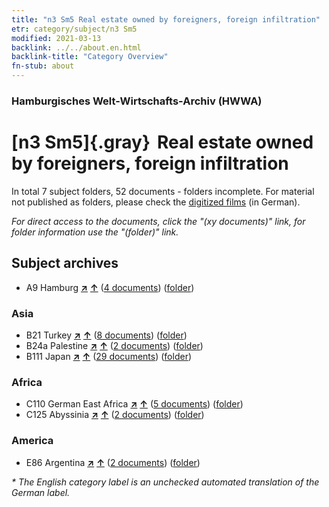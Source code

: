 ```yaml
---
title: "n3 Sm5 Real estate owned by foreigners, foreign infiltration"
etr: category/subject/n3 Sm5
modified: 2021-03-13
backlink: ../../about.en.html
backlink-title: "Category Overview"
fn-stub: about
---
```


### Hamburgisches Welt-Wirtschafts-Archiv (HWWA)
# [n3 Sm5]{.gray}&#8201; Real estate owned by foreigners, foreign infiltration&#160; 





In total 7 subject folders, 52 documents - folders incomplete.
For material not published as folders, please check the [digitized films](/film/h1_sh) (in German).

_For direct access to the documents, click the "(xy documents)" link, for folder information use the "(folder)" link._

## Subject archives


- A9 Hamburg [**&nearr;**](../../../geo/i/140905/about.en.html "Hamburg (all folders)") [**&uarr;**](../../../geo/about.en.html#A9 "Country category system") (<a href="https://pm20.zbw.eu/dfgview/sh/140905,145036" title="about: Hamburg : Real estate owned by foreigners, foreign infiltration" target="_blank">4 documents</a>) ([folder](http://purl.org/pressemappe20/folder/sh/140905,145036))

### Asia

- B21 Turkey [**&nearr;**](../../../geo/i/141111/about.en.html "Turkey (all folders)") [**&uarr;**](../../../geo/about.en.html#B21 "Country category system") (<a href="https://pm20.zbw.eu/dfgview/sh/141111,145036" title="about: Turkey : Real estate owned by foreigners, foreign infiltration" target="_blank">8 documents</a>) ([folder](http://purl.org/pressemappe20/folder/sh/141111,145036))
- B24a Palestine [**&nearr;**](../../../geo/i/141115/about.en.html "Palestine (all folders)") [**&uarr;**](../../../geo/about.en.html#B24a "Country category system") (<a href="https://pm20.zbw.eu/dfgview/sh/141115,145036" title="about: Palestine : Real estate owned by foreigners, foreign infiltration" target="_blank">2 documents</a>) ([folder](http://purl.org/pressemappe20/folder/sh/141115,145036))
- B111 Japan [**&nearr;**](../../../geo/i/141272/about.en.html "Japan (all folders)") [**&uarr;**](../../../geo/about.en.html#B111 "Country category system") (<a href="https://pm20.zbw.eu/dfgview/sh/141272,145036" title="about: Japan : Real estate owned by foreigners, foreign infiltration" target="_blank">29 documents</a>) ([folder](http://purl.org/pressemappe20/folder/sh/141272,145036))

### Africa

- C110 German East Africa [**&nearr;**](../../../geo/i/141471/about.en.html "German East Africa (all folders)") [**&uarr;**](../../../geo/about.en.html#C110 "Country category system") (<a href="https://pm20.zbw.eu/dfgview/sh/141471,145036" title="about: German East Africa : Real estate owned by foreigners, foreign infiltration" target="_blank">5 documents</a>) ([folder](http://purl.org/pressemappe20/folder/sh/141471,145036))
- C125 Abyssinia [**&nearr;**](../../../geo/i/141482/about.en.html "Abyssinia (all folders)") [**&uarr;**](../../../geo/about.en.html#C125 "Country category system") (<a href="https://pm20.zbw.eu/dfgview/sh/141482,145036" title="about: Abyssinia : Real estate owned by foreigners, foreign infiltration" target="_blank">2 documents</a>) ([folder](http://purl.org/pressemappe20/folder/sh/141482,145036))

### America

- E86 Argentina [**&nearr;**](../../../geo/i/141692/about.en.html "Argentina (all folders)") [**&uarr;**](../../../geo/about.en.html#E86 "Country category system") (<a href="https://pm20.zbw.eu/dfgview/sh/141692,145036" title="about: Argentina : Real estate owned by foreigners, foreign infiltration" target="_blank">2 documents</a>) ([folder](http://purl.org/pressemappe20/folder/sh/141692,145036))


_* The English category label is an unchecked automated translation of the German label._

